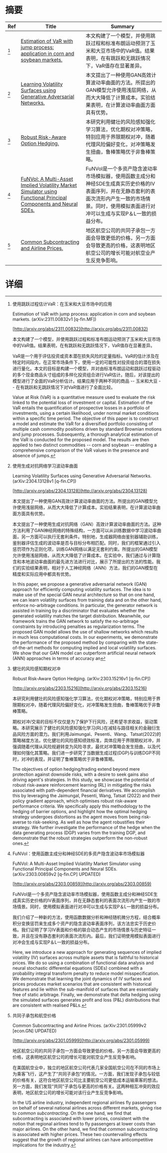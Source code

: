 # 摘要

| Ref | Title | Summary |
| --- | --- | --- |
| [^1] | [Estimation of VaR with jump process: application in corn and soybean markets.](http://arxiv.org/abs/2311.00832) | 本文构建了一个模型，并使用跳跃过程和标准布朗运动预测了玉米和大豆市场中的VaR值。结果表明，在有跳跃和无跳跃情况下，VaR值存在显著差异。 |
| [^2] | [Learning Volatility Surfaces using Generative Adversarial Networks.](http://arxiv.org/abs/2304.13128) | 本文提出了一种使用GAN高效计算波动率曲面的方法。所提出的GAN模型允许使用浅层网络，从而大大降低了计算成本。实验结果表明，在计算波动率曲面方面具有优势。 |
| [^3] | [Robust Risk-Aware Option Hedging.](http://arxiv.org/abs/2303.15216) | 本研究利用健壮的风险感知强化学习算法，优化期权对冲策略，特别应用于界限期权对冲，随着代理风险偏好变化，对冲策略发生扭曲，鲁棒策略优于非鲁棒策略。 |
| [^4] | [FuNVol: A Multi-Asset Implied Volatility Market Simulator using Functional Principal Components and Neural SDEs.](http://arxiv.org/abs/2303.00859) | FuNVol是一个多资产隐含波动率市场模拟器，使用函数主成分和神经SDE生成真实历史价格的IV表面序列，并在无静态套利的表面次流形内产生一致的市场情景。同时，使用模拟表面进行对冲可以生成与实现P＆L一致的损益分布。 |
| [^5] | [Common Subcontracting and Airline Prices.](http://arxiv.org/abs/2301.05999) | 地区航空公司的共同子承包一方面会导致更低的价格，另一方面会导致更高的价格，这表明地区航空公司的增长可能对航空业产生反竞争影响。 |

# 详细

[^1]: 使用跳跃过程估计VaR：在玉米和大豆市场中的应用

    Estimation of VaR with jump process: application in corn and soybean markets. (arXiv:2311.00832v1 [q-fin.MF])

    [http://arxiv.org/abs/2311.00832](http://arxiv.org/abs/2311.00832)

    本文构建了一个模型，并使用跳跃过程和标准布朗运动预测了玉米和大豆市场中的VaR值。结果表明，在有跳跃和无跳跃情况下，VaR值存在显著差异。

    

    VaR是一个用于评估投资或资本潜在损失风险的定量指标。VaR的估计涉及在特定时间段内，在正常市场条件下，使用一定的可能性对投资组合的潜在损失进行量化。本文的目标是构建一个模型，并对由标准布朗运动和跳跃过程驱动的多个现金商品头寸组成的多样化投资组合进行VaR估计。随后，对该提出的模型进行了全面的VaR分析估计。结果应用于两种不同的商品 -- 玉米和大豆 -- 在有跳跃和无跳跃情况下对VaR值进行了全面比较。

    Value at Risk (VaR) is a quantitative measure used to evaluate the risk linked to the potential loss of investment or capital. Estimation of the VaR entails the quantification of prospective losses in a portfolio of investments, using a certain likelihood, under normal market conditions within a specific time period. The objective of this paper is to construct a model and estimate the VaR for a diversified portfolio consisting of multiple cash commodity positions driven by standard Brownian motions and jump processes. Subsequently, a thorough analytical estimation of the VaR is conducted for the proposed model. The results are then applied to two distinct commodities -- corn and soybean -- enabling a comprehensive comparison of the VaR values in the presence and absence of jumps.
    
[^2]: 使用生成对抗网络学习波动率曲面

    Learning Volatility Surfaces using Generative Adversarial Networks. (arXiv:2304.13128v1 [q-fin.CP])

    [http://arxiv.org/abs/2304.13128](http://arxiv.org/abs/2304.13128)

    本文提出了一种使用GAN高效计算波动率曲面的方法。所提出的GAN模型允许使用浅层网络，从而大大降低了计算成本。实验结果表明，在计算波动率曲面方面具有优势。

    

    本文提出了一种使用生成对抗网络（GAN）高效计算波动率曲面的方法。这种方法利用了GAN神经网络的特殊结构，一方面可以从训练数据中学习波动率曲面，另一方面可以执行无套利条件。特别地，生成器网络由鉴别器辅助训练，鉴别器评估生成的波动率是否与目标分布相匹配。同时，我们的框架通过引入惩罚项作为正则化项，训练GAN网络以满足无套利约束。所提出的GAN模型允许使用浅层网络，从而大大降低了计算成本。在实验中，我们通过与计算隐含和本地波动率曲面的最先进方法进行对比，展示了所提出的方法的性能。我们的实验结果表明，相对于人工神经网络（ANN）方法，我们的GAN模型在精度和实际应用中都具有优势。

    In this paper, we propose a generative adversarial network (GAN) approach for efficiently computing volatility surfaces. The idea is to make use of the special GAN neural architecture so that on one hand, we can learn volatility surfaces from training data and on the other hand, enforce no-arbitrage conditions. In particular, the generator network is assisted in training by a discriminator that evaluates whether the generated volatility matches the target distribution. Meanwhile, our framework trains the GAN network to satisfy the no-arbitrage constraints by introducing penalties as regularization terms. The proposed GAN model allows the use of shallow networks which results in much less computational costs. In our experiments, we demonstrate the performance of the proposed method by comparing with the state-of-the-art methods for computing implied and local volatility surfaces. We show that our GAN model can outperform artificial neural network (ANN) approaches in terms of accuracy an
    
[^3]: 健壮的风险感知期权对冲

    Robust Risk-Aware Option Hedging. (arXiv:2303.15216v1 [q-fin.CP])

    [http://arxiv.org/abs/2303.15216](http://arxiv.org/abs/2303.15216)

    本研究利用健壮的风险感知强化学习算法，优化期权对冲策略，特别应用于界限期权对冲，随着代理风险偏好变化，对冲策略发生扭曲，鲁棒策略优于非鲁棒策略。

    

    期权对冲/交易的目标不仅仅是为了保护下行风险，还希望寻求收益，驱动策略。本研究展示了健壮的风险感知强化学习(RL)在减轻与路径相关的金融衍生品风险方面的潜力。我们利用Jaimungal、Pesenti、Wang、Tatsat(2022)的策略梯度方法，优化健壮的风险感知绩效标准，具体应用于界限期权对冲，并强调随着代理从风险规避转变为风险寻求，最优对冲策略会发生扭曲，以及代理如何强化其策略。我们进一步研究了当数据生成过程(DGP)与训练DGP不同时，对冲的表现，并证明了鲁棒策略优于非鲁棒策略。

    The objectives of option hedging/trading extend beyond mere protection against downside risks, with a desire to seek gains also driving agent's strategies. In this study, we showcase the potential of robust risk-aware reinforcement learning (RL) in mitigating the risks associated with path-dependent financial derivatives. We accomplish this by leveraging the Jaimungal, Pesenti, Wang, Tatsat (2022) and their policy gradient approach, which optimises robust risk-aware performance criteria. We specifically apply this methodology to the hedging of barrier options, and highlight how the optimal hedging strategy undergoes distortions as the agent moves from being risk-averse to risk-seeking. As well as how the agent robustifies their strategy. We further investigate the performance of the hedge when the data generating process (DGP) varies from the training DGP, and demonstrate that the robust strategies outperform the non-robust ones.
    
[^4]: FuNVol：使用函数主成分和神经SDE的多资产隐含波动率市场模拟器

    FuNVol: A Multi-Asset Implied Volatility Market Simulator using Functional Principal Components and Neural SDEs. (arXiv:2303.00859v2 [q-fin.CP] UPDATED)

    [http://arxiv.org/abs/2303.00859](http://arxiv.org/abs/2303.00859)

    FuNVol是一个多资产隐含波动率市场模拟器，使用函数主成分和神经SDE生成真实历史价格的IV表面序列，并在无静态套利的表面次流形内产生一致的市场情景。同时，使用模拟表面进行对冲可以生成与实现P＆L一致的损益分布。

    

    我们介绍了一种新的方法，使用函数数据分析和神经随机微分方程，结合概率积分变换惩罚来生成多个资产的隐含波动率表面序列，该方法忠实于历史价格。我们证明了学习IV表面和价格的联合动态产生的市场情景与历史特征一致，并且在没有静态套利的表面次流形内。最后，我们证明使用模拟表面进行对冲会生成与实现P＆L一致的损益分布。

    Here, we introduce a new approach for generating sequences of implied volatility (IV) surfaces across multiple assets that is faithful to historical prices. We do so using a combination of functional data analysis and neural stochastic differential equations (SDEs) combined with a probability integral transform penalty to reduce model misspecification. We demonstrate that learning the joint dynamics of IV surfaces and prices produces market scenarios that are consistent with historical features and lie within the sub-manifold of surfaces that are essentially free of static arbitrage. Finally, we demonstrate that delta hedging using the simulated surfaces generates profit and loss (P&L) distributions that are consistent with realised P&Ls.
    
[^5]: 共同子承包和航空价格

    Common Subcontracting and Airline Prices. (arXiv:2301.05999v2 [econ.GN] UPDATED)

    [http://arxiv.org/abs/2301.05999](http://arxiv.org/abs/2301.05999)

    地区航空公司的共同子承包一方面会导致更低的价格，另一方面会导致更高的价格，这表明地区航空公司的增长可能对航空业产生反竞争影响。

    

    在美国航空业中，独立的地区航空公司代表几家全国航空公司在不同的市场上为乘客飞行，这产生了“共同子承包”的情况。一方面，我们发现子承包与较低的价格有关，这符合地区航空公司比主要航空公司更低成本运输乘客的想法。另一方面，我们发现“共同”子承包与更高的价格有关。这两种相互冲突的效应表明，地区航空公司的增长可能对该行业产生反竞争影响。

    In the US airline industry, independent regional airlines fly passengers on behalf of several national airlines across different markets, giving rise to $\textit{common subcontracting}$. On the one hand, we find that subcontracting is associated with lower prices, consistent with the notion that regional airlines tend to fly passengers at lower costs than major airlines. On the other hand, we find that $\textit{common}$ subcontracting is associated with higher prices. These two countervailing effects suggest that the growth of regional airlines can have anticompetitive implications for the industry.
    

